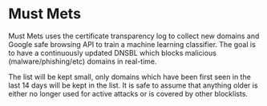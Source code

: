 # Must Mets
Must Mets uses the certificate transparency log to collect new domains and Google safe browsing API to train a machine learning classifier. The goal is to have a continuously updated DNSBL which blocks malicious (malware/phishing/etc) domains in real-time.

The list will be kept small, only domains which have been first seen in the last 14 days will be kept in the list. It is safe to assume that anything older is either no longer used for active attacks or is covered by other blocklists.
